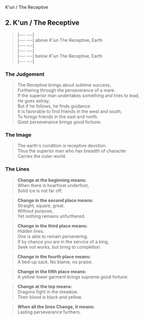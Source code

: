 K'un / The Receptive
## 2. K'un / The Receptive
> [--- ---]   
> [--- ---] above _K'un_ The Receptive, Earth  
> [--- ---]   
> [--- ---]   
> [--- ---] below _K'un_ The Receptive, Earth  
> [--- ---]
### The Judgement
> The Receptive brings about sublime success,  
 Furthering through the perseverance of a mare.  
 If the superior man undertakes something and tries to lead,  
 He goes astray;  
 But if he follows, he finds guidance.  
 It is favorable to find friends in the west and south,  
 To forego friends in the east and north.  
 Quiet perseverance brings good fortune.
### The Image
> The earth's condition is receptive devotion.  
 Thus the superior man who has breadth of character  
 Carries the outer world.
### The Lines

 > **Change at the beginning means:**  
 When there is hoarfrost underfoot,  
 Solid ice is not far off.

 > **Change in the second place means:**  
 Straight, square, great.  
 Without purpose,  
 Yet nothing remains unfurthered.

 > **Change in the third place means:**  
 Hidden lines.  
 One is able to remain persevering.  
 If by chance you are in the service of a king,  
 Seek not works, but bring to completion.


 > **Change in the fourth place means:**  
 A tied-up sack. No blame, no praise.

 > **Change in the fifth place means:**  
 A yellow lower garment brings supreme good fortune.

 > **Change at the top means:**  
 Dragons fight in the meadow.  
 Their blood is black and yellow.

 > **When all the lines Change, it means:**  
 Lasting perseverance furthers.
